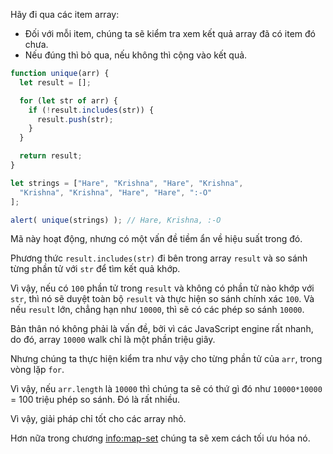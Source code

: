Hãy đi qua các item array:
- Đối với mỗi item, chúng ta sẽ kiểm tra xem kết quả array đã có item đó chưa.
- Nếu đúng thì bỏ qua, nếu không thì cộng vào kết quả.

```js run demo
function unique(arr) {
  let result = [];

  for (let str of arr) {
    if (!result.includes(str)) {
      result.push(str);
    }
  }

  return result;
}

let strings = ["Hare", "Krishna", "Hare", "Krishna",
  "Krishna", "Krishna", "Hare", "Hare", ":-O"
];

alert( unique(strings) ); // Hare, Krishna, :-O
```

Mã này hoạt động, nhưng có một vấn đề tiềm ẩn về hiệu suất trong đó.

Phương thức `result.includes(str)` đi bên trong array `result` và so sánh từng phần tử với `str` để tìm kết quả khớp.

Vì vậy, nếu có `100` phần tử trong `result` và không có phần tử nào khớp với `str`, thì nó sẽ duyệt toàn bộ `result` và thực hiện so sánh chính xác `100`. Và nếu `result` lớn, chẳng hạn như `10000`, thì sẽ có các phép so sánh `10000`.

Bản thân nó không phải là vấn đề, bởi vì các JavaScript engine rất nhanh, do đó, array `10000` walk chỉ là một phần triệu giây.

Nhưng chúng ta thực hiện kiểm tra như vậy cho từng phần tử của `arr`, trong vòng lặp `for`.

Vì vậy, nếu `arr.length` là `10000` thì chúng ta sẽ có thứ gì đó như `10000*10000` = 100 triệu phép so sánh. Đó là rất nhiều.

Vì vậy, giải pháp chỉ tốt cho các array nhỏ.

Hơn nữa trong chương <info:map-set> chúng ta sẽ xem cách tối ưu hóa nó.
